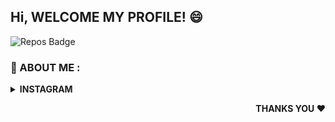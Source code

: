 
<!--
**ffikri/ffikri** is a ✨ _special_ ✨ repository because its `README.md` (this file) appears on your GitHub profile.
-->
## Hi, WELCOME MY PROFILE! 😄

![Repos Badge](https://badges.pufler.dev/repos/ffikri?style=for-the-badge&color=blue)


<h3><b>💬 ABOUT ME :<b></h3>
<details close>
 
<summary><b> INSTAGRAM<b></summary>
<p align = "center">
  


[<img src = "https://img.shields.io/badge/instagram-%23E4405F.svg?&style=for-the-badge&logo=instagram&logoColor=white">](https://www.instagram.com/fikrimuh._/)


</p>

</details><!--
<details close>
 
<summary><b> FACEBOOK<b></summary>
<p align = "center">
  


[<img src = "https://img.shields.io/badge/facebook-%233773ed.svg?&style=for-the-badge&logo=facebook&logoColor=white">](https://www.facebook.com//)


</p>

</details>-->
 <p align = "right">
  THANKS YOU ♥
 </p>
